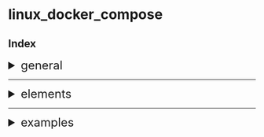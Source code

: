 # linux_docker_compose

## Index

<details><summary style="font-size:1.5rem"> general </summary>

### about 

- docker-compose makes the uniform of enviroment container.

### sequence 

\# flow

1. build : build images in the dockerfiles as per your project needs
2. define : need to define all the component services in the compose.yml file
3. run  

### feature

- tool for defining and running multi-container Docker applications
- allows you to define the services, networks, volumnes required for your application in YAMl file
- elimination conflicts and organizational issues.
  
### Commands

- docker-compose up: helps build the image, then creates and start docker containers
- docker-compose down: stop docker containers and removes them
- docker-compose start: starts docker containers. but doesn't build images or create containers. only starts containers if they have been created before
- docker-compose stop: stop containers. but the setup containers and networks remain intact
- docker-compose pause: pause service and activities
- docker-compose unpause: opposite from puase
- docker-compose ps: show docker compose list
- docker-compose restart

</details>

---
<details><summary style="font-size:1.5rem"> elements </summary>

\# version
  
- Indicates docker-compose version.
- ex) Version: "3"

\# services

- The service key is arguably the most important key in a Docker Compose file.
In these section we can configuring containers in this section of the file.

\# container_name

- This part decide the container name

\# image

- This option defines what image as serice uses.
- you can build context 
- ex) image: postgres:latest
- ex) build:
          context: .set directory path of Dockerfile
          dockerfile: Dockerfile

\# Container name

- We can assign Container name, usually assigned random id from system.
- But you must avoid id assined same value.
- ex) container_name: siwon_container


\# Restart

- When the container is failed, restart option activate.
- options: no, always, on-failure, unless-stopped
- ex) restart: always


\# Depends_on

- Make dependency with following images.
- ex) depends_on:
      - db

- However it does't ensure that those services are ready for use. Only containers will start.

\# Environment
  
- Application depend on certain varialbes. can extract them from the code and set them up as envireonment variables.

- ex) environment:
        API-KEY: 'the-api-key'
         CONFIG: 'development'
 SESSION_SECRET: 'the-secret'

\# ports

- To provide a link to communicate with the 'outside world'
- ex) ports:
          - "5000:8000"

  - Left Side: Local Port - host system
  - Right Side: Container Port
  - so it means local(port:5000) send request to remote(port:8000)

\# volumes

- Docker containers have no means of storing data persistently, so when restart lose data. Volumes makes it to create a persistent data storage.
- it does this by mounting a directory from the docker host into the docker container's directory.
- ex) volumes:
          - host-dir:/test/directory
- ( existing foler || new dir ) : ( target folder in docker container )

\# networks

- Can setup the networking for individual services. here you can setup the driver the network uses. or IPv6
- ex) networks:
          - default

\# Entrypoint

- When you start a container you often must run certain commands. For example if the service is a web application you must start the server. The entrypoint lets you do this.
- ex) entrypoint: flask run
- ex) entrypoint: ["node", "./bin/bash"]

\# .env file

- outside from docker compose file, .env file provides the variables to use dynamically.

</details>

---
<details><summary style="font-size:1.5rem">examples </summary>

<details><summary> basic </p></summary>

~~~
version: '3'

services:
  db:
    image: postgres
  web:
    build: .
    command: python manage.py runserver 0.0.0.0:8000
    volumes:
      - .:/code
    ports:
      - "8000:8000"
    depends_on:
      - db
~~~

</details>

<details><summary> local </p></summary>

~~~
version: '3.8'
services:
  db:
    image: mysql:8.0
    cap_add:
      - SYS_NICE
    restart: always
    environment:
      - MYSQL_DATABASE=quotes
      - MYSQL_ROOT_PASSWORD=mauFJcuf5dhRMQrjj
    ports:
      - '3306:3306'
    volumes:
      - db:/var/lib/mysql
      - ./db/init.sql:/docker-entrypoint-initdb.d/init.sql
volumes:
  db:
    driver: local

~~~

</details>

<details><summary> nginx - nodejs </p></summary>


~~~
redis:
    image: 'redislabs/redismod'
    ports:
      - '6379:6379'
  web1:
    restart: on-failure
    build: ./web
    hostname: web1
    ports:
      - '81:5000'
  web2:
    restart: on-failure
    build: ./web
    hostname: web2
    ports:
      - '82:5000'
  nginx:
    build: ./nginx
    ports:
    - '80:80'
    depends_on:
    - web1
    - web2
~~~

</details>

<details><summary> sql - linux </p></summary>

```
version: '3.3'

services:
  mssql:
    container_name: sql-server
    image: mcr.microsoft.com/mssql/server:2017-latest
    #image: mcr.microsoft.com/mssql/server:2017-CU11-ubuntu
    restart: always
    environment:
      ACCEPT_EULA: "Y"
      SA_PASSWORD: "Contraseña12345678"
    ports:
      - 1433:1433
    volumes:
      - my-volume:/var/opt/mssql
      
volumes:
  my-volume:
```

</details>

<details><summary> Biorp - node.js - API </summary>

```
version: '3'
services:
  api:
    image: node:16
    working_dir: /app
    volumes:
      - .:/app
    ports:
      - "3000:3000"
    command: npm start
```

</details>

<details><summary> docker-compose lamp </summary>

> quote: https://github.com/sprintcube/docker-compose-lamp

```
-- Docker-compose file --

version: "3"

services:
  webserver:
    build:
      context: ./bin/${PHPVERSION}
    container_name: "${COMPOSE_PROJECT_NAME}-${PHPVERSION}"
    restart: "always"
    ports:
      - "${HOST_MACHINE_UNSECURE_HOST_PORT}:80"
      - "${HOST_MACHINE_SECURE_HOST_PORT}:443"
    links:
      - database
    volumes:
      - ${DOCUMENT_ROOT-./www}:/var/www/html:rw
      - ${PHP_INI-./config/php/php.ini}:/usr/local/etc/php/php.ini
      - ${SSL_DIR-./config/ssl}:/etc/apache2/ssl/
      - ${VHOSTS_DIR-./config/vhosts}:/etc/apache2/sites-enabled
      - ${LOG_DIR-./logs/apache2}:/var/log/apache2
      - ${XDEBUG_LOG_DIR-./logs/xdebug}:/var/log/xdebug
    environment:
      APACHE_DOCUMENT_ROOT: ${APACHE_DOCUMENT_ROOT-/var/www/html}
      PMA_PORT: ${HOST_MACHINE_PMA_PORT}
      MYSQL_ROOT_PASSWORD: ${MYSQL_ROOT_PASSWORD}
      MYSQL_USER: ${MYSQL_USER}
      MYSQL_PASSWORD: ${MYSQL_PASSWORD}
      MYSQL_DATABASE: ${MYSQL_DATABASE}
      HOST_MACHINE_MYSQL_PORT: ${HOST_MACHINE_MYSQL_PORT}
      XDEBUG_CONFIG: "client_host=host.docker.internal remote_port=${XDEBUG_PORT}"
    extra_hosts:
      - "host.docker.internal:host-gateway"
  database:
    build:
      context: "./bin/${DATABASE}"
    container_name: "${COMPOSE_PROJECT_NAME}-${DATABASE}"
    restart: "always"
    ports:
      - "127.0.0.1:${HOST_MACHINE_MYSQL_PORT}:3306"
    volumes:
      - ${MYSQL_INITDB_DIR-./config/initdb}:/docker-entrypoint-initdb.d
      - ${MYSQL_DATA_DIR-./data/mysql}:/var/lib/mysql
      - ${MYSQL_LOG_DIR-./logs/mysql}:/var/log/mysql
    environment:
      MYSQL_ROOT_PASSWORD: ${MYSQL_ROOT_PASSWORD}
      MYSQL_DATABASE: ${MYSQL_DATABASE}
      MYSQL_USER: ${MYSQL_USER}
      MYSQL_PASSWORD: ${MYSQL_PASSWORD}
  phpmyadmin:
    image: phpmyadmin
    container_name: "${COMPOSE_PROJECT_NAME}-phpmyadmin"
    links:
      - database
    environment:
      PMA_HOST: database
      PMA_PORT: 3306
      PMA_USER: root
      PMA_PASSWORD: ${MYSQL_ROOT_PASSWORD}
      MYSQL_ROOT_PASSWORD: ${MYSQL_ROOT_PASSWORD}
      MYSQL_USER: ${MYSQL_USER}
      MYSQL_PASSWORD: ${MYSQL_PASSWORD}
      UPLOAD_LIMIT: ${UPLOAD_LIMIT}
      MEMORY_LIMIT: ${MEMORY_LIMIT}
    ports:
      - "${HOST_MACHINE_PMA_PORT}:80"
      - "${HOST_MACHINE_PMA_SECURE_PORT}:443"
    volumes:
      - /sessions
      - ${PHP_INI-./config/php/php.ini}:/usr/local/etc/php/conf.d/php-phpmyadmin.ini
  redis:
    container_name: "${COMPOSE_PROJECT_NAME}-redis"
    image: redis:latest
    ports:
      - "127.0.0.1:${HOST_MACHINE_REDIS_PORT}:6379"

-- Docker file --

FROM php:7.4.2-apache-buster

# Surpresses debconf complaints of trying to install apt packages interactively
# https://github.com/moby/moby/issues/4032#issuecomment-192327844
 
ARG DEBIAN_FRONTEND=noninteractive

# Update
RUN apt-get -y update --fix-missing && \
    apt-get upgrade -y && \
    apt-get --no-install-recommends install -y apt-utils && \
    rm -rf /var/lib/apt/lists/*


# Install useful tools and install important libaries
RUN apt-get -y update && \
    apt-get -y --no-install-recommends install nano wget \
dialog \
libsqlite3-dev \
libsqlite3-0 && \
    apt-get -y --no-install-recommends install default-mysql-client \
zlib1g-dev \
libzip-dev \
libicu-dev && \
    apt-get -y --no-install-recommends install --fix-missing apt-utils \
build-essential \
git \
curl \
libonig-dev && \ 
    apt-get install -y iputils-ping && \
    apt-get -y --no-install-recommends install --fix-missing libcurl4 \
libcurl4-openssl-dev \
zip \
openssl && \
    rm -rf /var/lib/apt/lists/* && \
    curl -sS https://getcomposer.org/installer | php -- --install-dir=/usr/local/bin --filename=composer

# Install xdebug
RUN pecl install xdebug-3.1.4 && \
    docker-php-ext-enable xdebug && \
    mkdir /var/log/xdebug

# Install redis
RUN pecl install redis-5.1.1 && \
    docker-php-ext-enable redis

# Install imagick
RUN apt-get update && \
    apt-get -y --no-install-recommends install --fix-missing libmagickwand-dev && \
    rm -rf /var/lib/apt/lists/* && \
    pecl install imagick && \
    docker-php-ext-enable imagick

# Other PHP7 Extensions

RUN docker-php-ext-install pdo_mysql && \
    docker-php-ext-install pdo_sqlite && \
    docker-php-ext-install bcmath && \
    docker-php-ext-install mysqli && \
    docker-php-ext-install curl && \
    docker-php-ext-install tokenizer && \
    docker-php-ext-install json && \
    docker-php-ext-install zip && \
    docker-php-ext-install -j$(nproc) intl && \
    docker-php-ext-install mbstring && \
    docker-php-ext-install gettext && \
    docker-php-ext-install calendar && \
    docker-php-ext-install exif


# Install Freetype 
RUN apt-get -y update && \
    apt-get --no-install-recommends install -y libfreetype6-dev \
libjpeg62-turbo-dev \
libpng-dev && \
    rm -rf /var/lib/apt/lists/* && \
    docker-php-ext-configure gd --enable-gd --with-freetype --with-jpeg && \
    docker-php-ext-install gd

# Insure an SSL directory exists
RUN mkdir -p /etc/apache2/ssl

# Enable SSL support
RUN a2enmod ssl && a2enmod rewrite

# Enable apache modules
RUN a2enmod rewrite headers

# Cleanup
RUN rm -rf /usr/src/*
```

</details>
</details>